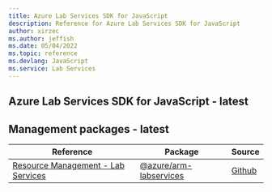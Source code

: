 ```yaml
---
title: Azure Lab Services SDK for JavaScript
description: Reference for Azure Lab Services SDK for JavaScript
author: xirzec
ms.author: jeffish
ms.date: 05/04/2022
ms.topic: reference
ms.devlang: JavaScript
ms.service: Lab Services
---
```

## Azure Lab Services SDK for JavaScript - latest
## Management packages - latest
| Reference | Package | Source |
|---|---|---|
|[Resource Management - Lab Services](javascript/api/overview/azure/arm-labservices-readme)|[@azure/arm-labservices](https://www.npmjs.com/package/@azure/arm-labservices)|[Github](https://github.com/Azure/azure-sdk-for-js/blob/main/sdk/labservices/arm-labservices)|

